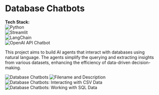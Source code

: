 # Database Chatbots

**Tech Stack:**  
![Python](https://img.shields.io/badge/Python-3776AB?logo=python&logoColor=white)  
![Streamlit](https://img.shields.io/badge/Streamlit-FF4E30?logo=streamlit&logoColor=white)  
![LangChain](https://img.shields.io/badge/LangChain-2A87C9?logo=langchain&logoColor=white)  
![OpenAI API Chatbot](https://img.shields.io/badge/OpenAI_API-000000?logo=openai&logoColor=white)

This project aims to build AI agents that interact with databases using natural language. The agents simplify the querying and extracting insights from various datasets, enhancing the efficiency of data-driven decision-making.

![Database Chatbots](https://github.com/yildiramdsa/database_chatbots/blob/main/images/database_chatbots.png)
![Filename and Description](https://github.com/yildiramdsa/database_chatbots/blob/main/images/database-chatbots-1.jpeg)
![Database Chatbots: Interacting with CSV Data](https://github.com/yildiramdsa/database_chatbots/blob/main/images/database-chatbots-2.jpeg)
![Database Chatbots: Working with SQL Data](https://github.com/yildiramdsa/database_chatbots/blob/main/images/database-chatbots-3.jpeg)
